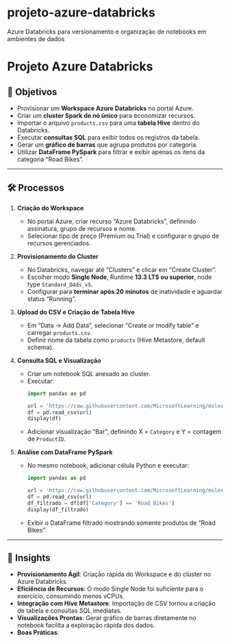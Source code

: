 # projeto-azure-databricks
Azure Databricks para versionamento e organização de notebooks em ambientes de dados

# Projeto Azure Databricks

## 📌 Objetivos
- Provisionar um **Workspace Azure Databricks** no portal Azure.  
- Criar um **cluster Spark de nó único** para economizar recursos.  
- Importar o arquivo `products.csv` para uma **tabela Hive** dentro do Databricks.  
- Executar **consultas SQL** para exibir todos os registros da tabela.  
- Gerar um **gráfico de barras** que agrupa produtos por categoria.  
- Utilizar **DataFrame PySpark** para filtrar e exibir apenas os itens da categoria “Road Bikes”.

---

## 🛠️ Processos
1. **Criação do Workspace**  
   - No portal Azure, criar recurso “Azure Databricks”, definindo assinatura, grupo de recursos e nome.  
   - Selecionar tipo de preço (Premium ou Trial) e configurar o grupo de recursos gerenciados.  

2. **Provisionamento do Cluster**  
   - No Databricks, navegar até “Clusters” e clicar em “Create Cluster”.  
   - Escolher modo **Single Node**, Runtime **13.3 LTS ou superior**, node type `Standard_D4ds_v5`.  
   - Configurar para **terminar após 20 minutos** de inatividade e aguardar status “Running”.  

3. **Upload do CSV e Criação de Tabela Hive**  
   - Em “Data → Add Data”, selecionar “Create or modify table” e carregar `products.csv`.  
   - Definir nome da tabela como `products` (Hive Metastore, default schema).  

4. **Consulta SQL e Visualização**  
   - Criar um notebook SQL anexado ao cluster.  
   - Executar:
     ```python
     import pandas as pd

     url = 'https://raw.githubusercontent.com/MicrosoftLearning/mslearn-databricks/main/data/products.csv'
     df = pd.read_csv(url)
     display(df)
     ```
   - Adicionar visualização “Bar”, definindo X = `Category` e Y = contagem de `ProductID`.  

5. **Análise com DataFrame PySpark**  
   - No mesmo notebook, adicionar célula Python e executar:
     ```python
     import pandas as pd

     url = 'https://raw.githubusercontent.com/MicrosoftLearning/mslearn-databricks/main/data/products.csv'
     df = pd.read_csv(url)
     df_filtrado = df[df['Category'] == 'Road Bikes']
     display(df_filtrado)
     ```
   - Exibir o DataFrame filtrado mostrando somente produtos de “Road Bikes”.  

---

## 🤖 Insights
- **Provisionamento Ágil**: Criação rápida do Workspace e do cluster no Azure Databricks.  
- **Eficiência de Recursos**: O modo Single Node foi suficiente para o exercício, consumindo menos vCPUs.  
- **Integração com Hive Metastore**: Importação de CSV tornou a criação de tabela e consultas SQL imediatas.    
- **Visualizações Prontas**: Gerar gráfico de barras diretamente no notebook facilita a exploração rápida dos dados.  
- **Boas Práticas**:  
 

